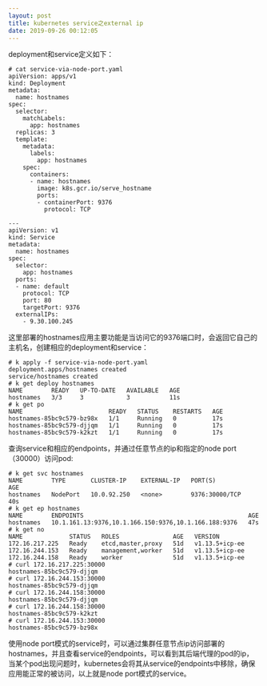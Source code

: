 ```yaml
---
layout: post
title: kubernetes service之external ip
date: 2019-09-26 00:12:05
---
```


deployment和service定义如下：

```
# cat service-via-node-port.yaml
apiVersion: apps/v1
kind: Deployment
metadata:
  name: hostnames
spec:
  selector:
    matchLabels:
      app: hostnames
  replicas: 3
  template:
    metadata:
      labels:
        app: hostnames
    spec:
      containers:
      - name: hostnames
        image: k8s.gcr.io/serve_hostname
        ports:
        - containerPort: 9376
          protocol: TCP

---
apiVersion: v1
kind: Service
metadata:
  name: hostnames
spec:
  selector:
    app: hostnames
  ports:
  - name: default
    protocol: TCP
    port: 80
    targetPort: 9376
  externalIPs:
    - 9.30.100.245
```

这里部署的hostnames应用主要功能是当访问它的9376端口时，会返回它自己的主机名，创建相应的deployment和service：

```
# k apply -f service-via-node-port.yaml
deployment.apps/hostnames created
service/hostnames created
# k get deploy hostnames
NAME        READY   UP-TO-DATE   AVAILABLE   AGE
hostnames   3/3     3            3           11s
# k get po
NAME                        READY   STATUS    RESTARTS   AGE
hostnames-85bc9c579-bz98x   1/1     Running   0          17s
hostnames-85bc9c579-djjqm   1/1     Running   0          17s
hostnames-85bc9c579-k2kzt   1/1     Running   0          17s
```

查询service和相应的endpoints，并通过任意节点的ip和指定的node port（30000）访问pod:

```
# k get svc hostnames
NAME        TYPE       CLUSTER-IP    EXTERNAL-IP   PORT(S)          AGE
hostnames   NodePort   10.0.92.250   <none>        9376:30000/TCP   40s
# k get ep hostnames
NAME        ENDPOINTS                                              AGE
hostnames   10.1.161.13:9376,10.1.166.150:9376,10.1.166.188:9376   47s
# k get no
NAME             STATUS   ROLES               AGE   VERSION
172.16.217.225   Ready    etcd,master,proxy   51d   v1.13.5+icp-ee
172.16.244.153   Ready    management,worker   51d   v1.13.5+icp-ee
172.16.244.158   Ready    worker              51d   v1.13.5+icp-ee
# curl 172.16.217.225:30000
hostnames-85bc9c579-djjqm
# curl 172.16.244.153:30000
hostnames-85bc9c579-djjqm
# curl 172.16.244.158:30000
hostnames-85bc9c579-djjqm
# curl 172.16.244.158:30000
hostnames-85bc9c579-k2kzt
# curl 172.16.244.153:30000
hostnames-85bc9c579-bz98x
```

使用node port模式的service时，可以通过集群任意节点ip访问部署的hostnames，并且查看service的endpoints，可以看到其后端代理的pod的ip，当某个pod出现问题时，kubernetes会将其从service的endpoints中移除，确保应用能正常的被访问，以上就是node port模式的service。

